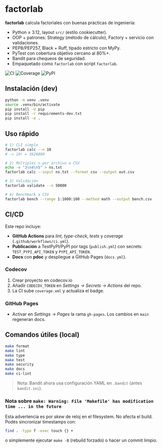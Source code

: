 # factorlab


**factorlab** calcula factoriales con buenas prácticas de ingeniería:

- Python ≥ 3.12, layout `src/` (estilo cookiecutter).
- OOP + patrones: Strategy (método de cálculo), Factory + servicio con validaciones.
- PEP8/PEP257, Black + Ruff, tipado estricto con MyPy.
- PyTest con cobertura objetivo cercano al 80%+.
- Bandit para chequeos de seguridad.
- Empaquetado como `factorlab` con script `factorlab`.

![CI](https://img.shields.io/github/actions/workflow/status/OWNER/REPO/ci.yml?branch=main)
![Coverage](https://img.shields.io/badge/coverage-codecov-blue)
![PyPI](https://img.shields.io/pypi/v/factorlab.svg)

## Instalación (dev)

```bash
python -m venv .venv
source .venv/bin/activate
pip install -U pip
pip install -r requirements-dev.txt
pip install -e .
```

## Uso rápido

```bash
# 1) CLI simple
factorlab calc --n 10
# -> 10! = 3628800

# 2) Múltiples n por archivo a CSV
echo -e "3\n4\n5" > ns.txt
factorlab calc --input ns.txt --format csv --output out.csv

# 3) Validación
factorlab validate --n 50000

# 4) Benchmark a CSV
factorlab bench --range 1:1000:100 --method math --output bench.csv
```

## CI/CD
Este repo incluye:
- **GitHub Actions** para *lint*, *type-check*, *tests* y *coverage* (`.github/workflows/ci.yml`).
- **Publicación** a TestPyPI/PyPI por tags (`publish.yml`) con secrets: `TEST_PYPI_API_TOKEN` y `PYPI_API_TOKEN`.
- **Docs** con **pdoc** y despliegue a GitHub Pages (`docs.yml`).

### Codecov
1. Crear proyecto en codecov.io
2. Añadir `CODECOV_TOKEN` en *Settings → Secrets → Actions* del repo.
3. La CI sube `coverage.xml` y actualiza el badge.

### GitHub Pages
- Activar en *Settings → Pages* la rama `gh-pages`. Los cambios en `main` regeneran docs.


## Comandos útiles (local)
```bash
make format
make lint
make type
make test
make security
make docs
make ci-lint
```


> Nota: Bandit ahora usa configuración YAML en `.bandit` (antes `bandit.ini`).


### Nota sobre `make: Warning: File 'Makefile' has modification time ... in the future`
Esta advertencia es por *skew* de reloj en el filesystem. No afecta el build. Podés sincronizar timestamps con:
```bash
find . -type f -exec touch {} +
```
o simplemente ejecutar `make -B` (rebuild forzado) o hacer un commit limpio.
